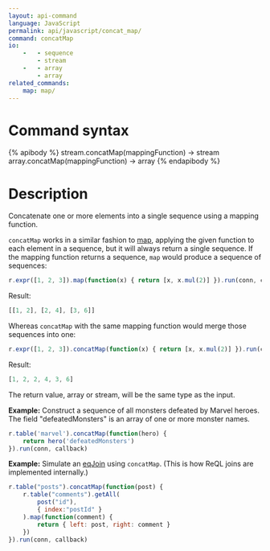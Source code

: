```yaml
---
layout: api-command
language: JavaScript
permalink: api/javascript/concat_map/
command: concatMap
io:
    -   - sequence
        - stream
    -   - array
        - array
related_commands:
    map: map/
---
```


# Command syntax #

{% apibody %}
stream.concatMap(mappingFunction) &rarr; stream
array.concatMap(mappingFunction) &rarr; array
{% endapibody %}

# Description #

Concatenate one or more elements into a single sequence using a mapping function.

`concatMap` works in a similar fashion to [map](/api/javascript/map/), applying the given function to each element in a sequence, but it will always return a single sequence. If the mapping function returns a sequence, `map` would produce a sequence of sequences:

```js
r.expr([1, 2, 3]).map(function(x) { return [x, x.mul(2)] }).run(conn, callback)
```

Result:

```js
[[1, 2], [2, 4], [3, 6]]
```

Whereas `concatMap` with the same mapping function would merge those sequences into one:

```js
r.expr([1, 2, 3]).concatMap(function(x) { return [x, x.mul(2)] }).run(conn, callback)
```

Result:

```js
[1, 2, 2, 4, 3, 6]
```

The return value, array or stream, will be the same type as the input.

__Example:__ Construct a sequence of all monsters defeated by Marvel heroes. The field "defeatedMonsters" is an array of one or more monster names.

```js
r.table('marvel').concatMap(function(hero) {
    return hero('defeatedMonsters')
}).run(conn, callback)
```

__Example:__ Simulate an [eqJoin](/api/javascript/eq_join/) using `concatMap`. (This is how ReQL joins are implemented internally.)

```js
r.table("posts").concatMap(function(post) {
	r.table("comments").getAll(
		post("id"),
		{ index:"postId" }
	).map(function(comment) {
		return { left: post, right: comment }
	})
}).run(conn, callback)
```